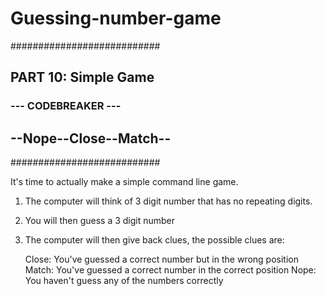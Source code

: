 # Guessing-number-game

###########################
## PART 10: Simple Game ###
### --- CODEBREAKER --- ###
## --Nope--Close--Match--  ##
###########################

 It's time to actually make a simple command line game.

 1. The computer will think of 3 digit number that has no repeating digits.
 2. You will then guess a 3 digit number
 3. The computer will then give back clues, the possible clues are:

     Close: You've guessed a correct number but in the wrong position
     Match: You've guessed a correct number in the correct position
     Nope: You haven't guess any of the numbers correctly
